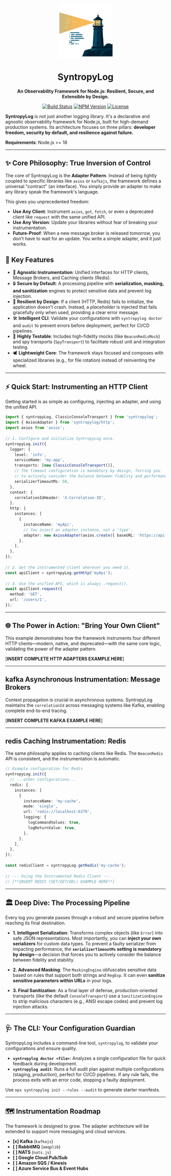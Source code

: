 <p align="center">
  <img src="./assets/beaconLog-2.png" alt="SyntropyLog Logo" width="170"/>
</p>

<h1 align="center">SyntropyLog</h1>

<p align="center">
  <strong>An Observability Framework for Node.js: Resilient, Secure, and Extensible by Design.</strong>
</p>

<p align="center">
  <a href="https://github.com/Syntropysoft/syntropylog/actions"><img src="https://github.com/Syntropysoft/syntropylog/actions/workflows/ci.yml/badge.svg" alt="Build Status"></a>
  <a href="https://www.npmjs.com/package/syntropylog"><img src="https://img.shields.io/npm/v/syntropylog.svg" alt="NPM Version"></a>
  <a href="https://github.com/Syntropysoft/syntropylog/blob/main/LICENSE"><img src="https://img.shields.io/npm/l/syntropylog.svg" alt="License"></a>
</p>

**SyntropyLog** is not just another logging library. It's a declarative and agnostic observability framework for Node.js, built for high-demand production systems. Its architecture focuses on three pillars: **developer freedom, security by default, and resilience against failure.**

**Requirements**: Node.js >= 18

---

## ✨ Core Philosophy: True Inversion of Control

The core of SyntropyLog is the **Adapter Pattern**. Instead of being tightly coupled to specific libraries like `axios` or `kafkajs`, the framework defines a universal "contract" (an interface). You simply provide an adapter to make any library speak the framework's language.

This gives you unprecedented freedom:
* **Use Any Client**: Instrument `axios`, `got`, `fetch`, or even a deprecated client like `request` with the same unified API.
* **Use Any Version**: Update your libraries without fear of breaking your instrumentation.
* **Future-Proof**: When a new message broker is released tomorrow, you don't have to wait for an update. You write a simple adapter, and it just works.

## 🚀 Key Features

* 🔌 **Agnostic Instrumentation**: Unified interfaces for HTTP clients, Message Brokers, and Caching clients (Redis).
* 🔒 **Secure by Default**: A processing pipeline with **serialization, masking, and sanitization** engines to protect sensitive data and prevent log injection.
* 💪 **Resilient by Design**: If a client (HTTP, Redis) fails to initialize, the application doesn't crash. Instead, a *placeholder* is injected that fails gracefully only when used, providing a clear error message.
* 🛠️ **Intelligent CLI**: Validate your configurations with `syntropylog doctor` and `audit` to prevent errors before deployment, perfect for CI/CD pipelines.
* 🧪 **Highly Testable**: Includes high-fidelity mocks (like `BeaconRedisMock`) and spy transports (`SpyTransport`) to facilitate robust unit and integration testing.
* 🕊️ **Lightweight Core**: The framework stays focused and composes with specialized libraries (e.g., for file rotation) instead of reinventing the wheel.

---

## ⚡ Quick Start: Instrumenting an HTTP Client

Getting started is as simple as configuring, injecting an adapter, and using the unified API.

```typescript
import { syntropyLog, ClassicConsoleTransport } from 'syntropylog';
import { AxiosAdapter } from 'syntropylog/http';
import axios from 'axios';

// 1. Configure and initialize SyntropyLog once.
syntropyLog.init({
  logger: {
    level: 'info',
    serviceName: 'my-app',
    transports: [new ClassicConsoleTransport()],
    // The timeout configuration is mandatory by design, forcing you
    // to actively consider the balance between fidelity and performance.
    serializerTimeoutMs: 50,
  },
  context: {
    correlationIdHeader: 'X-Correlation-ID',
  },
  http: {
    instances: [
      {
        instanceName: 'myApi',
        // You inject an adapter instance, not a 'type'.
        adapter: new AxiosAdapter(axios.create({ baseURL: 'https://api.example.com' })),
      },
    ],
  },
});

// 2. Get the instrumented client wherever you need it.
const apiClient = syntropyLog.getHttp('myApi');

// 3. Use the unified API, which is always .request().
await apiClient.request({
  method: 'GET',
  url: '/users/1',
});
```

---

## 🌐 The Power in Action: "Bring Your Own Client"

This example demonstrates how the framework instruments four different HTTP clients—modern, native, and deprecated—with the same core logic, validating the power of the adapter pattern.

[**INSERT COMPLETE HTTP ADAPTERS EXAMPLE HERE**]

---

##  kafka  Asynchronous Instrumentation: Message Brokers

Context propagation is crucial in asynchronous systems. SyntropyLog maintains the `correlationId` across messaging systems like Kafka, enabling complete end-to-end tracing.

[**INSERT COMPLETE KAFKA EXAMPLE HERE**]

---

## redis Caching Instrumentation: Redis

The same philosophy applies to caching clients like Redis. The `BeaconRedis` API is consistent, and the instrumentation is automatic.

```typescript
// Example configuration for Redis
syntropyLog.init({
  // ...other configurations...
  redis: {
    instances: [
      {
        instanceName: 'my-cache',
        mode: 'single',
        url: 'redis://localhost:6379',
        logging: {
          logCommandValues: true,
          logReturnValue: true,
        },
      },
    ],
  },
});

const redisClient = syntropyLog.getRedis('my-cache');

// --- Using the Instrumented Redis Client ---
// [**INSERT REDIS (SET/GET/DEL) EXAMPLE HERE**]
```

---

## 🏛️ Deep Dive: The Processing Pipeline

Every log you generate passes through a robust and secure pipeline before reaching its final destination.

* **1. Intelligent Serialization**: Transforms complex objects (like `Error`) into safe JSON representations. Most importantly, you can **inject your own serializers** for custom data types. To prevent a faulty serializer from impacting performance, the **`serializerTimeoutMs` setting is mandatory by design**—a decision that forces you to actively consider the balance between fidelity and stability.

* **2. Advanced Masking**: The `MaskingEngine` obfuscates sensitive data based on rules that support both strings and `RegExp`. It can even **sanitize sensitive parameters within URLs** in your logs.

* **3. Final Sanitization**: As a final layer of defense, production-oriented transports (like the default `ConsoleTransport`) use a `SanitizationEngine` to strip malicious characters (e.g., ANSI escape codes) and prevent log injection attacks.

---

## 🩺 The CLI: Your Configuration Guardian

SyntropyLog includes a command-line tool, `syntropylog`, to validate your configurations and ensure quality.

* **`syntropylog doctor <file>`**: Analyzes a single configuration file for quick feedback during development.
* **`syntropylog audit`**: Runs a full audit plan against multiple configurations (staging, production), perfect for CI/CD pipelines. If any rule fails, the process exits with an error code, stopping a faulty deployment.

Use `npx syntropylog init --rules --audit` to generate starter manifests.

---

## 🗺️ Instrumentation Roadmap

The framework is designed to grow. The adapter architecture will be extended to support more messaging and cloud services.

* **[x] Kafka** (`kafkajs`)
* **[ ] RabbitMQ** (`amqplib`)
* **[ ] NATS** (`nats.js`)
* **[ ] Google Cloud Pub/Sub**
* **[ ] Amazon SQS / Kinesis**
* **[ ] Azure Service Bus & Event Hubs**